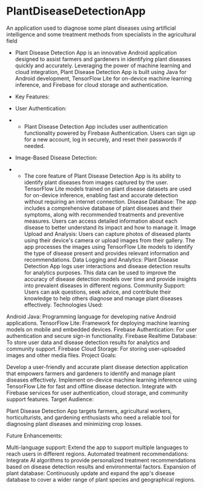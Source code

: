 # PlantDiseaseDetectionApp
 An application used to diagnose some plant diseases using artificial intelligence and some treatment methods from specialists in the agricultural field

* Plant Disease Detection App is an innovative Android application designed to assist farmers and gardeners in identifying plant diseases quickly and accurately. Leveraging the power of machine learning and cloud integration, Plant Disease Detection App is built using Java for Android development, TensorFlow Lite for on-device machine learning inference, and Firebase for cloud storage and authentication.

* Key Features:
* User Authentication: 
* - Plant Disease Detection App includes user authentication functionality powered by Firebase Authentication. Users can sign up for a new account, log in securely, and reset their passwords if needed.

* Image-Based Disease Detection: 
* - The core feature of Plant Disease Detection App is its ability to identify plant diseases from images captured by the user. TensorFlow Lite models trained on plant disease datasets are used for on-device inference, enabling fast and accurate detection without requiring an internet connection.
Disease Database: The app includes a comprehensive database of plant diseases and their symptoms, along with recommended treatments and preventive measures. Users can access detailed information about each disease to better understand its impact and how to manage it.
Image Upload and Analysis: Users can capture photos of diseased plants using their device's camera or upload images from their gallery. The app processes the images using TensorFlow Lite models to identify the type of disease present and provides relevant information and recommendations.
Data Logging and Analytics: Plant Disease Detection App logs user interactions and disease detection results for analytics purposes. This data can be used to improve the accuracy of disease detection models over time and provide insights into prevalent diseases in different regions.
Community Support: Users can ask questions, seek advice, and contribute their knowledge to help others diagnose and manage plant diseases effectively.
Technologies Used:

Android Java: Programming language for developing native Android applications.
TensorFlow Lite: Framework for deploying machine learning models on mobile and embedded devices.
Firebase Authentication: For user authentication and secure sign-in functionality.
Firebase Realtime Database: To store user data and disease detection results for analytics and community support.
Firebase Cloud Storage: For storing user-uploaded images and other media files.
Project Goals:

Develop a user-friendly and accurate plant disease detection application that empowers farmers and gardeners to identify and manage plant diseases effectively.
Implement on-device machine learning inference using TensorFlow Lite for fast and offline disease detection.
Integrate with Firebase services for user authentication, cloud storage, and community support features.
Target Audience:

Plant Disease Detection App targets farmers, agricultural workers, horticulturists, and gardening enthusiasts who need a reliable tool for diagnosing plant diseases and minimizing crop losses.

Future Enhancements:

Multi-language support: Extend the app to support multiple languages to reach users in different regions.
Automated treatment recommendations: Integrate AI algorithms to provide personalized treatment recommendations based on disease detection results and environmental factors.
Expansion of plant database: Continuously update and expand the app's disease database to cover a wider range of plant species and geographical regions.
